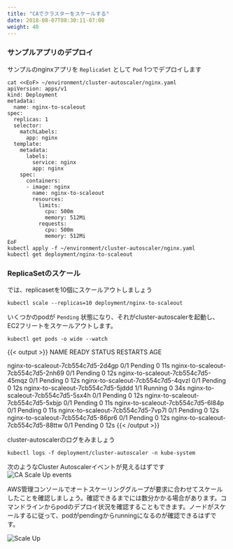 ```yaml
---
title: "CAでクラスターをスケールする"
date: 2018-08-07T08:30:11-07:00
weight: 40
---
```


<!--
### Deploy a Sample App
-->
### サンプルアプリのデプロイ

<!--
We will deploy an sample nginx application as a `ReplicaSet` of 1 `Pod`
-->
サンプルのnginxアプリを `ReplicaSet` として `Pod` 1つでデプロイします

```
cat <<EoF> ~/environment/cluster-autoscaler/nginx.yaml
apiVersion: apps/v1
kind: Deployment
metadata:
  name: nginx-to-scaleout
spec:
  replicas: 1
  selector:
    matchLabels:
      app: nginx
  template:
    metadata:
      labels:
        service: nginx
        app: nginx
    spec:
      containers:
      - image: nginx
        name: nginx-to-scaleout
        resources:
          limits:
            cpu: 500m
            memory: 512Mi
          requests:
            cpu: 500m
            memory: 512Mi
EoF
kubectl apply -f ~/environment/cluster-autoscaler/nginx.yaml
kubectl get deployment/nginx-to-scaleout
```

<!--
### Scale our ReplicaSet
-->
### ReplicaSetのスケール

<!--
OK, let's scale out the replicaset to 10
```
kubectl scale --replicas=10 deployment/nginx-to-scaleout
```
Some pods will be in the `Pending` state, which triggers the cluster-autoscaler to scale out the EC2 fleet.
-->
では、replicasetを10個にスケールアウトしましょう
```
kubectl scale --replicas=10 deployment/nginx-to-scaleout
```
いくつかのpodが `Pending` 状態になり、それがcluster-autoscalerを起動し、EC2フリートをスケールアウトします。

```
kubectl get pods -o wide --watch
```

{{< output >}}
NAME                                 READY     STATUS    RESTARTS   AGE

nginx-to-scaleout-7cb554c7d5-2d4gp   0/1       Pending   0          11s
nginx-to-scaleout-7cb554c7d5-2nh69   0/1       Pending   0          12s
nginx-to-scaleout-7cb554c7d5-45mqz   0/1       Pending   0          12s
nginx-to-scaleout-7cb554c7d5-4qvzl   0/1       Pending   0          12s
nginx-to-scaleout-7cb554c7d5-5jddd   1/1       Running   0          34s
nginx-to-scaleout-7cb554c7d5-5sx4h   0/1       Pending   0          12s
nginx-to-scaleout-7cb554c7d5-5xbjp   0/1       Pending   0          11s
nginx-to-scaleout-7cb554c7d5-6l84p   0/1       Pending   0          11s
nginx-to-scaleout-7cb554c7d5-7vp7l   0/1       Pending   0          12s
nginx-to-scaleout-7cb554c7d5-86pr6   0/1       Pending   0          12s
nginx-to-scaleout-7cb554c7d5-88ttw   0/1       Pending   0          12s
{{< /output >}}

<!--
View the cluster-autoscaler logs
```
kubectl logs -f deployment/cluster-autoscaler -n kube-system
```
You will notice Cluster Autoscaler events similar to below
![CA Scale Up events](/images/scaling-asg-up2.png)
-->
cluster-autoscalerのログをみましょう
```
kubectl logs -f deployment/cluster-autoscaler -n kube-system
```
次のようなCluster Autoscalerイベントが見えるはずです
![CA Scale Up events](/images/scaling-asg-up2.png)

<!--
Check the AWS Management Console to confirm that the Auto Scaling groups are scaling up to meet demand. This may take a few minutes. You can also follow along with the pod deployment from the command line. You should see the pods transition from pending to running as nodes are scaled up.
-->
AWS管理コンソールでオートスケーリンググループが要求に合わせてスケールしたことを確認しましょう。確認できるまでには数分かかる場合があります。コマンドラインからpodのデプロイ状況を確認することもできます。ノードがスケールするに従って、podがpendingからrunningになるのが確認できるはずです。

![Scale Up](/images/scaling-asg-up.png)
